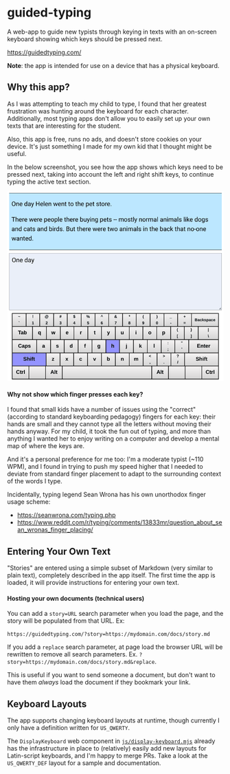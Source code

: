 # guided-typing

A web-app to guide new typists through keying in texts with an on-screen
keyboard showing which keys should be pressed next.

https://guidedtyping.com/

**Note**: the app is intended for use on a device that has a physical keyboard.

## Why this app?

As I was attempting to teach my child to type, I found that her greatest
frustration was hunting around the keyboard for each character. Additionally,
most typing apps don't allow you to easily set up your own texts that are
interesting for the student.

Also, this app is free, runs no ads, and doesn't store cookies on your device.
It's just something I made for my own kid that I thought might be useful.

In the below screenshot, you see how the app shows which keys need to be pressed
next, taking into account the left and right shift keys, to continue typing the
active text section.

<img alt="App screenshot" src="https://github.com/jessepav/guided-typing/blob/master/doc/guided-typing-screenshot.png" width="600">

#### Why not show which finger presses each key?

I found that small kids have a number of issues using the "correct" (according
to standard keyboarding pedagogy) fingers for each key: their hands are small
and they cannot type all the letters without moving their hands anyway. For my
child, it took the fun out of typing, and more than anything I wanted her to
enjoy writing on a computer and develop a mental map of where the keys are.

And it's a personal preference for me too: I'm a moderate typist (~110 WPM), and
I found in trying to push my speed higher that I needed to deviate from standard
finger placement to adapt to the surrounding context of the words I type.

Incidentally, typing legend Sean Wrona has his own unorthodox finger usage
scheme:

* https://seanwrona.com/typing.php
* https://www.reddit.com/r/typing/comments/13833mr/question_about_sean_wronas_finger_placing/

## Entering Your Own Text

"Stories" are entered using a simple subset of Markdown (very similar to plain
text), completely described in the app itself.  The first time the app is
loaded, it will provide instructions for entering your own text.

#### Hosting your own documents (technical users)

You can add a `story=URL` search parameter when you load the page, and the
story will be populated from that URL. Ex:

```
https://guidedtyping.com/?story=https://mydomain.com/docs/story.md
```

If you add a `replace` search parameter, at page load the browser URL will be
rewritten to remove all search parameters. Ex.
`?story=https://mydomain.com/docs/story.md&replace`.

This is useful if you want to send someone a document, but don't want to have
them *always* load the document if they bookmark your link.

## Keyboard Layouts

The app supports changing keyboard layouts at runtime, though currently I only
have a definition written for `US_QWERTY`.

The `DisplayKeyboard` web component in
[`js/display-keyboard.mjs`](https://github.com/jessepav/guided-typing/blob/master/js/display-keyboard.mjs)
already has the infrastructure in place to (relatively) easily add new layouts
for Latin-script keyboards, and I'm happy to merge PRs. Take a look at the
`US_QWERTY_DEF` layout for a sample and documentation.
